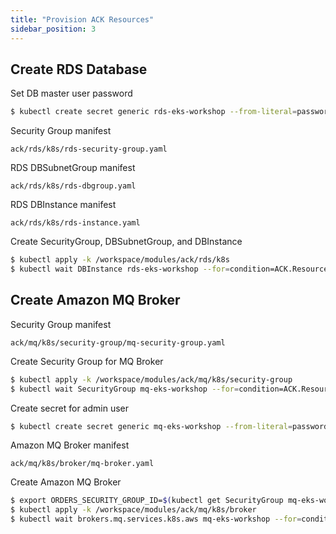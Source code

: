 ```yaml
---
title: "Provision ACK Resources"
sidebar_position: 3
---
```


## Create RDS Database

Set DB master user password
```bash
$ kubectl create secret generic rds-eks-workshop --from-literal=password="$(date +%s | sha256sum | base64 | head -c 32)" --namespace default
```

Security Group manifest
```file
ack/rds/k8s/rds-security-group.yaml
```
RDS DBSubnetGroup manifest
```file
ack/rds/k8s/rds-dbgroup.yaml
```
RDS DBInstance manifest
```file
ack/rds/k8s/rds-instance.yaml
```

Create SecurityGroup, DBSubnetGroup, and DBInstance
```bash timeout=600
$ kubectl apply -k /workspace/modules/ack/rds/k8s
$ kubectl wait DBInstance rds-eks-workshop --for=condition=ACK.ResourceSynced --timeout=10m
```

## Create Amazon MQ Broker 


Security Group manifest
```file
ack/mq/k8s/security-group/mq-security-group.yaml
```

Create Security Group for MQ Broker
```bash
$ kubectl apply -k /workspace/modules/ack/mq/k8s/security-group
$ kubectl wait SecurityGroup mq-eks-workshop --for=condition=ACK.ResourceSynced
```


Create secret for admin user
```bash
$ kubectl create secret generic mq-eks-workshop --from-literal=password="$(date +%s | sha256sum | base64 | head -c 32)" --namespace default
```

Amazon MQ Broker manifest
```file
ack/mq/k8s/broker/mq-broker.yaml
```

Create Amazon MQ Broker
```bash timeout=900
$ export ORDERS_SECURITY_GROUP_ID=$(kubectl get SecurityGroup mq-eks-workshop -o go-template='{{.status.id}}')
$ kubectl apply -k /workspace/modules/ack/mq/k8s/broker
$ kubectl wait brokers.mq.services.k8s.aws mq-eks-workshop --for=condition=ACK.ResourceSynced --timeout=15m
```

